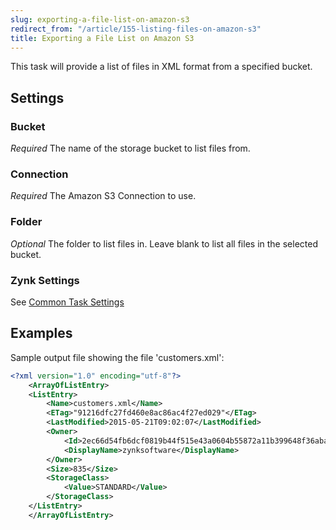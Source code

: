 ```yaml
---
slug: exporting-a-file-list-on-amazon-s3
redirect_from: "/article/155-listing-files-on-amazon-s3"
title: Exporting a File List on Amazon S3
---
```



This task will provide a list of files in XML format from a specified bucket.


## Settings

### Bucket 
_Required_
The name of the storage bucket to list files from.

### Connection
_Required_
The Amazon S3 Connection to use.

### Folder 
_Optional_
The folder to list files in. Leave blank to list all files in the selected bucket.

### Zynk Settings
See [Common Task Settings](common-task-settings)

## Examples


Sample output file showing the file 'customers.xml':

```xml
<?xml version="1.0" encoding="utf-8"?>
    <ArrayOfListEntry>
    <ListEntry>
    	<Name>customers.xml</Name>
    	<ETag>"91216dfc27fd460e8ac86ac4f27ed029"</ETag>
    	<LastModified>2015-05-21T09:02:07</LastModified>
    	<Owner>
    		<Id>2ec66d54fb6dcf0819b44f515e43a0604b55872a11b399648f36aba0d98bb5e0</Id>
    		<DisplayName>zynksoftware</DisplayName>
    	</Owner>
    	<Size>835</Size>
    	<StorageClass>
    		<Value>STANDARD</Value>
    	</StorageClass>
    </ListEntry>
    </ArrayOfListEntry>
```